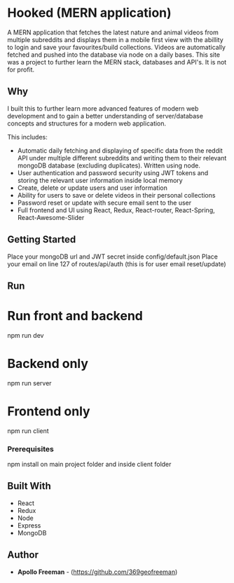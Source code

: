 # Hooked (MERN application)

A MERN application that fetches the latest nature and animal videos from multiple subreddits and displays them in a mobile first view with the abillity to login and save your favourites/build collections.
Videos are automatically fetched and pushed into the database via node on a daily bases.
This site was a project to further learn the MERN stack, databases and API's. It is not for profit.

## Why

I built this to further learn more advanced features of modern web development and to gain a better understanding of server/database concepts and structures for a modern web application.

This includes:

- Automatic daily fetching and displaying of specific data from the reddit API under multiple different subreddits and writing them to their relevant mongoDB database (excluding duplicates). Written using node.
- User authentication and password security using JWT tokens and storing the relevant user information inside local memory
- Create, delete or update users and user information
- Ability for users to save or delete videos in their personal collections
- Password reset or update with secure email sent to the user
- Full frontend and UI using React, Redux, React-router, React-Spring, React-Awesome-Slider

## Getting Started

Place your mongoDB url and JWT secret inside config/default.json
Place your email on line 127 of routes/api/auth (this is for user email reset/update)

## Run

# Run front and backend

npm run dev

# Backend only

npm run server

# Frontend only

npm run client

### Prerequisites

npm install on main project folder and inside client folder

## Built With

- React
- Redux
- Node
- Express
- MongoDB

## Author

- **Apollo Freeman** - (https://github.com/369geofreeman)
